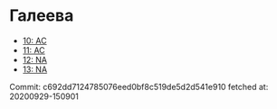# Галеева
- [10: AC](10.md)
- [11: AC](11.md)
- [12: NA](12.md)
- [13: NA](13.md)

Commit: c692dd7124785076eed0bf8c519de5d2d541e910
 fetched at: 20200929-150901
